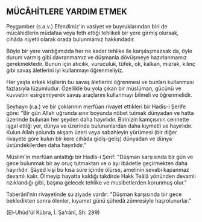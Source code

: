 ## MÜCÂHİTLERE YARDIM ETMEK

Peygamber (s.a.v.) Efendimiz'in vasiyet ve buyruklarından biri de mücâhidlerin müdafaa veya feth ettiği tehlikeli bir yere girmiş olursak, cihâda niyetli olarak orada bulunmamız hakkındadır.

Böyle bir yere vardığımızda her ne kadar tehlike ile karşılaş­mazsak da, öyle durum varmış gibi davranmamız ve düşmanla dö­vüşmeye hazırlanmamız gerekmektedir. Bunun için atıcılık, vuruculuk, tüfek, ok, kalkan, mızrak, kılınç gibi savaş âletlerini iyi kul­lanmayı öğrenmeliyiz.

Her yaşta erkek kişilerin bu savaş âletlerini öğrenmesi ve bun­ları kullanması fazlasıyla lüzumludur. Özellikle bu yola çıkan bir müslüman, gücünü ve kuvvetini esirgemiyerek savaş araçlarını kul­lanmayı bilmeli ve öğrenmelidir.

Şeyhayn (r.a.) ve bir çoklarının merfûan rivayet ettikleri bir Hadîs-i Şerife göre: "Bir gün Allah uğrunda sınır boyunda nöbet tutmak dünyadan ve hatta üzerinde bulunan her şeyden daha hayır­lıdır. Birinizin kamçısının cennette işgal ettiği yer, dünya ve üze­rinde bulunanlardan daha kıymetli ve hayırlıdır. Kulun Allah yo­lunda akşam üzeri veya sabahleyin yürümesi (bir diğer rivayete gö­re kulun bir kere cihâda gidiş-geliş) dünyadan ve dünya üstündekilerden daha hayırlıdır."

Müslim'in merfûan anlattığı bir Hadîs-i Şerif: "Düşman karşı­sında bir gün ve gece bulunmak bir ay oruç tutmaktan ve o ayı ibâ­detle geçirmekten daha hayırlıdır. Şâyed kişi bu kısa süre içinde ölürse, amelinin sevabı kapanmaz devamlı kalır. Ölmeyip hayatta kaldığı takdirde Hakk Teâlâ yönünden devamlı rızıklandığı gibi, başına gelecek tehlike ve musibetlerden korunmuş olur."

Taberânî'nin rivayetinde şu ziyade vardır: "Düşman karşısında bir gece bekledikten sonra ölenler, kıyamet günü şühedâ zümresiyle haşrolunurlar."

(El-Uhûd'üI Kübra, İ. Şa'rânî, Sh: 299)
